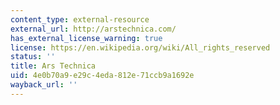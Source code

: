 ```yaml
---
content_type: external-resource
external_url: http://arstechnica.com/
has_external_license_warning: true
license: https://en.wikipedia.org/wiki/All_rights_reserved
status: ''
title: Ars Technica
uid: 4e0b70a9-e29c-4eda-812e-71ccb9a1692e
wayback_url: ''
---
```

